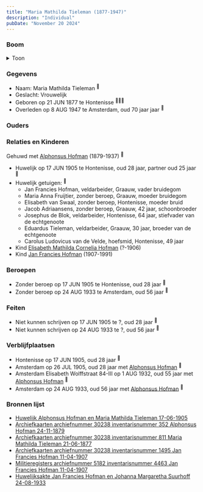 ```yaml
---
title: "Maria Mathilda Tieleman (1877-1947)"
description: "Individual"
pubDate: "November 20 2024"
---
```


### Boom
<details><summary>Toon</summary>

![test](https://www.plantuml.com/plantuml/svg/ZPDTRzem58Rl_IkEoiMka1822q68DbH9DwHsQ6jtCqte93ub5ewDR2E4glxtEH1HwAQLEzldwtbVspVMeN6RMZAx4cgD1ciei5mjZTueVgkbDk0CAkj3f1oh12SeXIab7TPKhzqEQgeBClPmP1qPqcwt9dRIjPHeBRmm09XgmyayLg9SAR9sFAvHgCa48lRAs2UOxqTPnWubL_Te1C8zkaf8Zl0eI5ADwWhGmjSWw0rYEBRevDCioY8_v-NPv_5N68yAB7QBGZidQJI1NWYpfmS8Xt4CNxHof8IrT99kLnif5wZueZJQsa9xHbytXFJf3iAa7qDQDn8vrWrl2vdATQMLtLZVzFcCBWBeP54-oAV_e-h3mxUV3LK2TmPni_sOo2lProJHEL9BD1vjYNEXbZurZ0-Yas2m1yk381Z6q95YMRaTIQct7kvOcabXiI1NlRb-guqYwU_XdRmuX0jCluRh2_J0ZspUC7x-bvmPAiZzIom5_ULntBl4up24TFwz6N3gruTOOHzcQUDT4fvnjK-lsstTPErjlnsqBdTRezxjUwprh_lBVnjEwlSnm6v8SVyf_m00)
</details>

### Gegevens
- Naam: Maria Mathilda Tieleman <sup><a href="../s00426/" style="text-decoration:none" title="Huwelijk Alphonsus Hofman en Maria Mathilda Tieleman 17-06-1905">:link:</a></sup>
- Geslacht: Vrouwelijk
- Geboren op 21 JUN 1877 te Hontenisse <sup><a href="../s00426/" style="text-decoration:none" title="Huwelijk Alphonsus Hofman en Maria Mathilda Tieleman 17-06-1905">:link:</a><a href="../s00450/" style="text-decoration:none" title="Archiefkaarten archiefnummer 30238 inventarisnummer 352 Alphonsus Hofman 24-11-1879">:link:</a><a href="../s00451/" style="text-decoration:none" title="Archiefkaarten archiefnummer 30238 inventarisnummer 811 Maria Mathilda Tieleman 21-06-1877">:link:</a></sup>
- Overleden op 8 AUG 1947 te Amsterdam, oud 70 jaar jaar <sup><a href="../s00451/" style="text-decoration:none" title="Archiefkaarten archiefnummer 30238 inventarisnummer 811 Maria Mathilda Tieleman 21-06-1877">:link:</a></sup>

### Ouders

### Relaties en Kinderen

Gehuwd met [Alphonsus Hofman](../i00253/) (1879-1937) <sup><a href="../s00426/" style="text-decoration:none" title="Huwelijk Alphonsus Hofman en Maria Mathilda Tieleman 17-06-1905">:link:</a></sup>
- Huwelijk op 17 JUN 1905 te Hontenisse, oud 28 jaar, partner oud 25 jaar <sup><a href="../s00426/" style="text-decoration:none" title="Huwelijk Alphonsus Hofman en Maria Mathilda Tieleman 17-06-1905">:link:</a></sup>
- Huwelijk getuigen:  <sup><a href="../s00426/" style="text-decoration:none" title="Huwelijk Alphonsus Hofman en Maria Mathilda Tieleman 17-06-1905">:link:</a></sup>
  - Jan Francies Hofman, veldarbeider, Graauw, vader bruidegom
  - Maria Anna Fruijtier, zonder beroep, Graauw, moeder bruidegom
  - Elisabeth van Swaal, zonder beroep, Hontenisse, moeder bruid
  - Jacob Adriaansens, zonder beroep, Graauw, 42 jaar, schoonbroeder
  - Josephus de Blok, veldarbeider, Hontenisse, 64 jaar, stiefvader van de echtgenoote
  - Eduardus Tieleman, veldarbeider, Graauw, 30 jaar, broeder van de echtgenoote
  - Carolus Ludovicus van de Velde, hoefsmid, Hontenisse, 49 jaar
- Kind [Elisabeth Mathilda Cornelia Hofman](../i00271/) (?-1906)
- Kind [Jan Francies Hofman](../i00272/) (1907-1991)

### Beroepen
- Zonder beroep op 17 JUN 1905 te Hontenisse, oud 28 jaar <sup><a href="../s00426/" style="text-decoration:none" title="Huwelijk Alphonsus Hofman en Maria Mathilda Tieleman 17-06-1905">:link:</a></sup>
- Zonder beroep op 24 AUG 1933 te Amsterdam, oud 56 jaar <sup><a href="../s00454/" style="text-decoration:none" title="Huwelijksakte Jan Francies Hofman en Johanna Margaretha Suurhoff 24-08-1933">:link:</a></sup>

### Feiten
- Niet kunnen schrijven op 17 JUN 1905 te ?, oud 28 jaar <sup><a href="../s00426/" style="text-decoration:none" title="Huwelijk Alphonsus Hofman en Maria Mathilda Tieleman 17-06-1905">:link:</a></sup>
- Niet kunnen schrijven op 24 AUG 1933 te ?, oud 56 jaar <sup><a href="../s00454/" style="text-decoration:none" title="Huwelijksakte Jan Francies Hofman en Johanna Margaretha Suurhoff 24-08-1933">:link:</a></sup>

### Verblijfplaatsen
- Hontenisse  op 17 JUN 1905, oud 28 jaar  <sup><a href="../s00426/" style="text-decoration:none" title="Huwelijk Alphonsus Hofman en Maria Mathilda Tieleman 17-06-1905">:link:</a></sup>
- Amsterdam  op 26 JUL 1905, oud 28 jaar met [Alphonsus Hofman](../i00253/) <sup><a href="../s00451/" style="text-decoration:none" title="Archiefkaarten archiefnummer 30238 inventarisnummer 811 Maria Mathilda Tieleman 21-06-1877">:link:</a></sup>
- Amsterdam Elisabeth Wolffstraat 84-III op 1 AUG 1932, oud 55 jaar met [Alphonsus Hofman](../i00253/) <sup><a href="../s00451/" style="text-decoration:none" title="Archiefkaarten archiefnummer 30238 inventarisnummer 811 Maria Mathilda Tieleman 21-06-1877">:link:</a></sup>
- Amsterdam  op 24 AUG 1933, oud 56 jaar met [Alphonsus Hofman](../i00253/) <sup><a href="../s00454/" style="text-decoration:none" title="Huwelijksakte Jan Francies Hofman en Johanna Margaretha Suurhoff 24-08-1933">:link:</a></sup>

### Bronnen lijst
- [Huwelijk Alphonsus Hofman en Maria Mathilda Tieleman 17-06-1905](../s00426/)
- [Archiefkaarten archiefnummer 30238 inventarisnummer 352 Alphonsus Hofman 24-11-1879](../s00450/)
- [Archiefkaarten archiefnummer 30238 inventarisnummer 811 Maria Mathilda Tieleman 21-06-1877](../s00451/)
- [Archiefkaarten archiefnummer 30238 inventarisnummer 1495 Jan Francies Hofman 11-04-1907](../s00452/)
- [Militieregisters archiefnummer 5182 inventarisnummer 4463 Jan Francies Hofman 11-04-1907 ](../s00453/)
- [Huwelijksakte Jan Francies Hofman en Johanna Margaretha Suurhoff 24-08-1933](../s00454/)